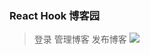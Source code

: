 ### React Hook 博客园

> 登录
> 管理博客
> 发布博客
> <img src='https://github.com/ashin98/Imgs/blob/main/images/1.jpg'>
